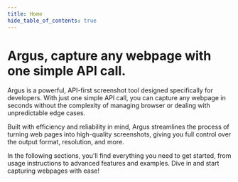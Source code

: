 ```yaml
---
title: Home
hide_table_of_contents: true
---
```


# Argus, capture any webpage with one simple API call.

Argus is a powerful, API-first screenshot tool designed specifically for developers.
With just one simple API call, you can capture any webpage in seconds without the complexity of
managing browser or dealing with unpredictable edge cases.

Built with efficiency and reliability in mind, Argus streamlines the process of turning web pages into high-quality screenshots, 
giving you full control over the output format, resolution, and more. 

In the following sections, you'll find everything you need to get started, from usage instructions to advanced features and examples. 
Dive in and start capturing webpages with ease!